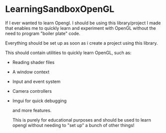 # LearningSandboxOpenGL
If I ever wanted to learn Opengl. I should be using this library/project I made that enables me to quickly learn and experiment with OpenGL without the need to program "boiler plate" code. 


Everything should be set up as soon as i create a project using this library.


This should contain utilities to quickly learn OpenGL, such as:

- Reading shader files
- A window context
- Input and event system
- Camera controllers
- Imgui for quick debugging


  and more features.
  
  
  This is purely for educational purposes and should be used to learn opengl without needing to "set up" a bunch of other things!
